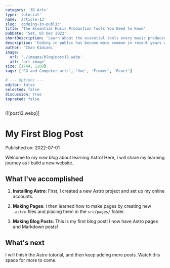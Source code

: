 ```yaml
---
category: '3D Arts'
type: 'tutorial'
name: 'article-13'
slug: 'codeing-in-public'
title: 'The Essential Music Production Tools You Need to Know'
pubDate: 'Sat, 03 Dec 2022'
shortDescription: 'Learn about the essential tools every music producer needs to have, from software to hardware.'
description: 'Coding in public has become more common in recent years with the rise of social coding platforms like GitHub and the increasing popularity of open source software development. However, coding in public can present a unique set of challenges for developers who are used to working in private settings. In this article, we will explore the top 10 new challenges that developers may face when coding in public, such as managing feedback from the community, dealing with public scrutiny and criticism, maintaining professionalism and integrity, and balancing productivity with engagement in public forums. This article aims to provide helpful tips and strategies for developers who want to code in public effectively while still maintaining their sanity and productivity.'
author: 'Iman Kimiaei'
image:
  url: './images/blog/post13.webp'
  alt: 'art image'
size: [1744, 1160]
tags: ['CG and Computer arts', 'Vue', 'Framer', 'React']

# --- Options ---
editor: false
selected: false
discussion: true
toprated: false
---
```


![[post13.webp]]

# My First Blog Post

Published on: 2022-07-01

Welcome to my _new blog_ about learning Astro! Here, I will share my learning journey as I build a new website.

## What I've accomplished

1. **Installing Astro**: First, I created a new Astro project and set up my online accounts.

2. **Making Pages**: I then learned how to make pages by creating new `.astro` files and placing them in the `src/pages/` folder.

3. **Making Blog Posts**: This is my first blog post! I now have Astro pages and Markdown posts!

## What's next

I will finish the Astro tutorial, and then keep adding more posts. Watch this space for more to come.
